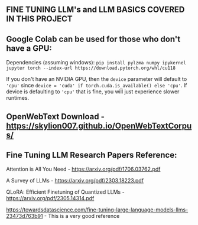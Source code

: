 ## FINE TUNING LLM's  and LLM  BASICS  COVERED IN THIS  PROJECT ####


## Google Colab can be used for those who don't have a GPU: 

Dependencies (assuming windows): `pip install pylzma numpy ipykernel jupyter torch --index-url https://download.pytorch.org/whl/cu118`

If you don't have an NVIDIA GPU, then the `device` parameter will default to `'cpu'` since `device = 'cuda' if torch.cuda.is_available() else 'cpu'`. If device is defaulting to `'cpu'` that is fine, you will just experience slower runtimes.

## OpenWebText Download - https://skylion007.github.io/OpenWebTextCorpus/

## Fine Tuning  LLM  Research Papers Reference:
Attention is All You Need - https://arxiv.org/pdf/1706.03762.pdf

A Survey of LLMs - https://arxiv.org/pdf/2303.18223.pdf

QLoRA: Efficient Finetuning of Quantized LLMs - https://arxiv.org/pdf/2305.14314.pdf

https://towardsdatascience.com/fine-tuning-large-language-models-llms-23473d763b91   -  This is a  very good  reference


